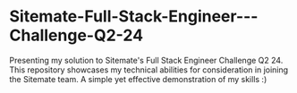 # Sitemate-Full-Stack-Engineer---Challenge-Q2-24
Presenting my solution to Sitemate's Full Stack Engineer Challenge Q2 24. This repository showcases my technical abilities for consideration in joining the Sitemate team. A simple yet effective demonstration of my skills :)
